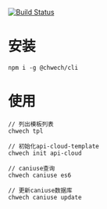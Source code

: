 [![Build Status](https://www.travis-ci.org/chwech/cli.svg?branch=master)](https://www.travis-ci.org/chwech/cli)   

# 安装
```
npm i -g @chwech/cli
```

# 使用
```
// 列出模板列表
chwech tpl

// 初始化api-cloud-template
chwech init api-cloud

// caniuse查询
chwech caniuse es6

// 更新caniuse数据库
chwech caniuse update
```